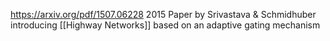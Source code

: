 https://arxiv.org/pdf/1507.06228
2015 Paper by Srivastava & Schmidhuber introducing [[Highway Networks]] based on an adaptive gating mechanism
